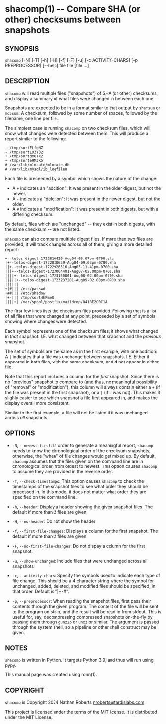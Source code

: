 shacomp(1) -- Compare SHA (or other) checksums between snapshots
================================================================

SYNOPSIS
--------

`shacomp` [-N] [-T] [-h] [-H] [-f] [-F] [-u]
  [-c ACTIVITY-CHARS] [-p PREPROCESSOR] [--help] file file [file ...]

DESCRIPTION
------------

`shacomp` will read multiple files ("snapshots") of SHA (or other) checksums,
and display a summary of what files were changed in between each one.

Snapshots are expected to be in a format smilar to that output by `sha*sum` or
`md5sum`: A checksum, followed by some number of spaces, followed by the
filename, one line per file.

The simplest case is running `shacomp` on two checksum files, which will show
what changes were detected between them. This will produce a report similar to
the following:

```
- /tmp/sortELfgNZ
- /tmp/sortL93Y32
+ /tmp/sortdxUTk2
+ /tmp/sorte9MJK5
# /var/lib/mlocate/mlocate.db
# /var/lib/mysql/ib_logfile0
```

Each file is preceeded by a symbol which shows the nature of the change:

* A `+` indicates an "addition": It was present in the older digest, but not the
  newer.
* A `-` indicates a "deletion": It was present in the newer digest, but not the
  older.
* A `#` indicates a "modification": It was present in both digests, but with a
  differing checksum.

By default, files which are "unchanged" -- they exist in both
digests, with the same checksum -- are not listed.

`shacomp` can also compare multiple digest files. If more than two files are
provided, it will track changes across all of them, giving a more detailed
report:

```
+--telos-digest-1722816420-Aug04-05.07pm-0700.sha
|+--telos-digest-1722830639-Aug04-09.03pm-0700.sha
||+--telos-digest-1722926516-Aug05-11.41pm-0700.sha
|||+--telos-digest-1723064401-Aug07-02.00pm-0700.sha
||||+--telos-digest-1723150801-Aug08-02.00pm-0700.sha
|||||+--telos-digest-1723237201-Aug09-02.00pm-0700.sha
||||||
+|#||| /etc/passwd
+##||| /etc/shadow
|+-||| /tmp/sort4hPmeO
||||+| /var/spool/postfix/maildrop/0418E2C0C1A
```

The first few lines lists the checksum files provided. Following that is a
list of all files that were changed at any point, preceeded by a set of
symbols showing where changes were detected.

Each symbol represents one of the checksum files; it shows what changed in
*that* snapshot. I.E. what changed between that snapshot and the
*previous* snapshot.

The set of symbols are the same as in the first example, with one addition: A
`|` indicates that a file was unchange between snapshots. I.E. Either it
appeared in both files, with the same checksum, or did not appear in either
file.

Note that this report includes a column for the *first* snapshot. Since there
is no "previous" snapshot to compare to (and thus, no meaningful possibility
of "removal" or "modification"), this column will always contain either a `+`
(if the file was present in the first snapshot), or a `|` (if it was not).
This makes it slighly easier to see which snapshot a file first appeared in,
and makes the display overall more consistent.

Similar to the first example, a file will not be listed if it was unchanged
across *all* snapshots.

OPTIONS
--------

* `-N`, `--newest-first`:
  In order to generate a meaningful report, `shacomp` needs to know the
  chronological order of the checksum snapshots; otherwise, the "when" of file
  changes would get mixed up. By default, `shacomp` assumes that the files
  given on the command line are in chronological order, from oldest to newest.
  This option causes `shacomp` to assume they are provided in the reverse
  order.

* `-T`, `--check-timestamps`:
  This option causes `shacomp` to check the timestamps of the snapshot files to
  see what order they should be processed in. In this mode, it does not matter
  what order they are specified on the command line.

* `-h`, `--header`:
  Display a header showing the given snapshot files. The default if more than 2
  files are given.

* `-H`, `--no-header`:
  Do not show the header

* `-f`, `--first-file-changes`:
  Displays a column for the first snapshot. The default if more than 2 files
  are given.

* `-F`, `--no-first-file-changes`:
  Do not dispay a column for the first snapsnot.

* `-u`, `--show-unchanged`:
  Include files that were unchanged across all snapshots

* `-c`, `--activity-chars`:
  Specify the symbols used to indicate each type of file change. This should be
  a 4 character string where the symbol for unchanged, added, deleted, and
  modified files should be specified, in that order. Default is "|+-#".

* `-p`, `--preprocessor`:
  When reading the snapshot files, first pass their contents through the given
  program. The content of the file will be sent to the program on stdin, and
  the result will be read in from stdout. This is useful for, say,
  decompressing compressed snapshots on-the-fly by passing them through
  `gunzip` or `unxz` or similar.  The argument is passed through the system
  shell, so a pipeline or other shell construct may be given.

NOTES
-----

`shacomp` is written in Python. It targets Python 3.9, and thus will run using pypy.

This manual page was created using ronn(1).

COPYRIGHT
----------

`shacomp` is Copyright 2024 Nathan Roberts <nroberts@tardislabs.com>.

This project is licensed under the terms of the MIT license.
It is distributed under the MIT License.

